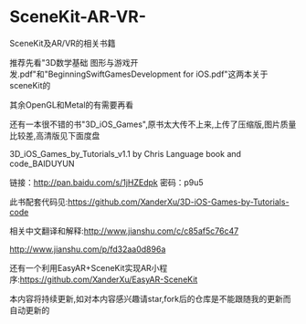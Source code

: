 # SceneKit-AR-VR-
SceneKit及AR/VR的相关书籍

推荐先看"3D数学基础 图形与游戏开发.pdf"和"BeginningSwiftGamesDevelopment for iOS.pdf"这两本关于sceneKit的

其余OpenGL和Metal的有需要再看


还有一本很不错的书"3D_iOS_Games",原书太大传不上来,上传了压缩版,图片质量比较差,高清版见下面度盘

3D_iOS_Games_by_Tutorials_v1.1 by Chris Language book and code_BAIDUYUN

链接：http://pan.baidu.com/s/1jHZEdpk 密码：p9u5

此书配套代码见:https://github.com/XanderXu/3D-iOS-Games-by-Tutorials-code

相关中文翻译和解释:http://www.jianshu.com/c/c85af5c76c47

http://www.jianshu.com/p/fd32aa0d896a




还有一个利用EasyAR+SceneKit实现AR小程序:https://github.com/XanderXu/EasyAR-SceneKit

本内容将持续更新,如对本内容感兴趣请star,fork后的仓库是不能跟随我的更新而自动更新的
